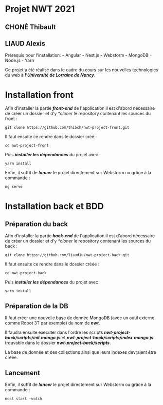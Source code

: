 # Projet NWT 2021
## CHONÉ Thibault
## LIAUD Alexis

Prérequis pour l'installation:
	- Angular
	- Nest.js
	- Webstorm
	- MongoDB
	- Node.js
	- Yarn

Ce projet a été réalisé dans le cadre du cours sur les nouvelles technologies du web  à  _**l'Université de Lorraine de Nancy**_. 

# Installation front 

Afin d'installer la partie _**front-end**_ de l'application il est d'abord nécessaire de créer un dossier et d'y  _**cloner*_ le repository contenant les sources du front :

    git clone https://github.com/thibch/nwt-project-front.git

Il faut ensuite ce rendre dans le dossier créé :

    cd nwt-project-front

Puis  _**installer les dépendances**_ du projet avec :

    yarn install

Enfin, il suffit de  _**lancer**_ le projet directement sur Webstorm ou grâce à la commande :

    ng serve


# Installation back et BDD
## Préparation du back
Afin d'installer la partie _**back-end**_ de l'application il est d'abord nécessaire de créer un dossier et d'y  _**cloner*_ le repository contenant les sources du back :

    git clone https://github.com/liaud1u/nwt-project-back.git

Il faut ensuite ce rendre dans le dossier créée :

    cd nwt-project-back

Puis  _**installer les dépendances**_ du projet avec :

    yarn install
    
## Préparation de la DB
Il faut créer une nouvelle base de donnée MongoDB (avec un outil externe comme Robot 3T par exemple) du nom de _**nwt**_.

Il faudra ensuite executer dans l'ordre les scripts _**nwt-project-back/scripts/init.mongo.js**_ et _**nwt-project-back/scripts/index.mongo.js**_ trouvable dans le dossier _**nwt-project-back/scripts**_.

La base de donnée et des collections ainsi que leurs indexes devraient être créée. 

## Lancement

 Enfin, il suffit de  _**lancer**_ le projet directement sur Webstorm ou grâce à la commande :

    nest start —watch
